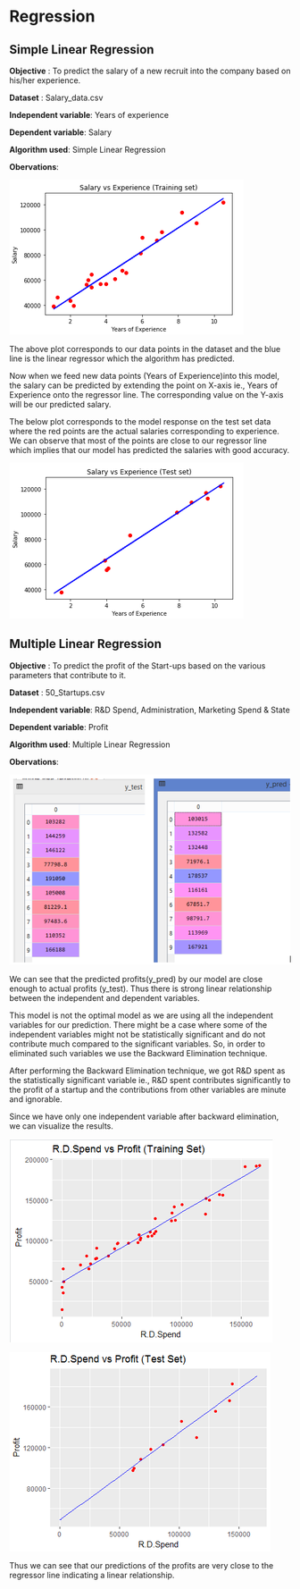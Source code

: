 Regression
===
Simple Linear Regression
---

**Objective** : To predict the salary of a new recruit into the company based on his/her experience.  

**Dataset** : Salary_data.csv

**Independent variable**: Years of experience  

**Dependent variable**: Salary  


**Algorithm used**: Simple Linear Regression  

**Obervations**:

![](images/SLM_training_vis.PNG) 

The above plot corresponds to our data points in the dataset and the blue line is the linear regressor which the algorithm has predicted.   

Now when we feed new data points (Years of Experience)into this model, the salary can be predicted by extending the point on X-axis ie., Years of Experience onto the regressor line. The corresponding value on the Y-axis will be our predicted salary.  

The below plot corresponds to the model response on the test set data where the red points are the actual salaries corresponding to experience. We can observe that most of the points are close to our regressor line which implies that our model has predicted the salaries with good accuracy.    

![](images/SLM_test_vis.PNG)









Multiple Linear Regression
---

**Objective** : To predict the profit of the Start-ups based on the various parameters that contribute to it.    

**Dataset** : 50_Startups.csv

**Independent variable**: R&D Spend, Administration, Marketing Spend & State  

**Dependent variable**: Profit    
 

**Algorithm used**: Multiple Linear Regression  

**Obervations**:


![](images/MLR_comparison.PNG)

We can see that the predicted profits(y_pred) by our model are close enough to actual profits (y_test). Thus there is strong linear relationship between the independent and dependent variables.  

This model is not the optimal model as we are using all the independent variables for our prediction. There might be a case where some of the independent variables might not be statistically significant and do not contribute much compared to the significant variables. So, in order to eliminated such variables we use the Backward Elimination technique.  

After performing the Backward Elimination technique, we got R&D spent as the statistically significant variable ie., R&D spent contributes significantly to the profit of a startup and the contributions from other variables are minute and ignorable.  

Since we have only one independent variable after backward elimination, we can visualize the results.  

![](images/MLR_training_vis.PNG)

![](images/MLR_test_vis.PNG)

Thus we can see that our predictions of the profits are very close to the regressor line indicating a linear relationship.  

